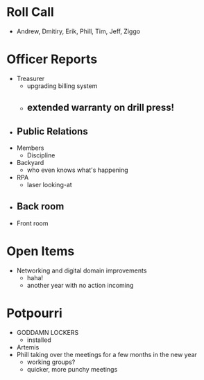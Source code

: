 Roll Call
=========
- Andrew, Dmitiry, Erik, Phill, Tim, Jeff, Ziggo 
  
Officer Reports
===============
- Treasurer
  - upgrading billing system
  - extended warranty on drill press!
    - 
- Public Relations
  - 
- Members
  - Discipline
- Backyard
  - who even knows what's happening
- RPA
  - laser looking-at
- Back room
  - 
- Front room


Open Items
==========
- Networking and digital domain improvements
  - haha!
  - another year with no action incoming

Potpourri
=========
- GODDAMN LOCKERS
  - installed
- Artemis
- Phill taking over the meetings for a few months in the new year
  - working groups?
  - quicker, more punchy meetings 

